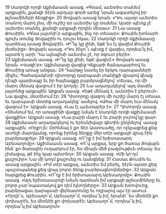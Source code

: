 19 Սադոկի որդի Աքիմաասն ասաց. «Գնամ, աւետիս տանեմ արքային, քանզի Տէրն արդար գործ արեց՝ նրան ազատելով իր թշնամիների ձեռքից»: 20 Յովաբն ասաց նրան. «Դու այսօր աւետիս տանող մարդ չես, մի ուրիշ օր աւետիս կը տանես: Այսօր պէտք չէ աւետիս տանել, քանզի արքայի որդին մեռաւ»: 21 Նա ասաց Քուսիին. «Գնա յայտնի՛ր արքային, ինչ որ տեսար»: Քուսին խոնարհ գլուխ տուեց Յովաբին ու դուրս եկաւ: 22 Սադոկի որդի Աքիմաասը դարձեալ ասաց Յովաբին. «Ի՞նչ կը լինի, եթէ ես էլ վազեմ Քուսիի յետեւից»: Յովաբն ասաց. «Դու ինչո՞ւ պէտք է վազես, որդեա՛կ իմ, այստե՛ղ արի: Դա այնպիսի աւետիս չէ, որ օգուտ բերի»: 23 Աքիմաասն ասաց. «Ի՞նչ կը լինի, եթէ վազեմ:» Յովաբն ասաց նրան. «Վազի՛ր»: Աքիմաասը վազեց Կեքարի ճանապարհով եւ Քուսիից առաջ անցաւ: 24 Դաւիթը նստել էր երկու դարպասների միջեւ: Պահակակէտի դիտորդը դարպասի տանիքի վրայով գնաց դէպի պարիսպը եւ իր հայեացքը բարձրացնելով՝ տեսաւ, որ մի մարդ մենակ վազում է իր կողմը: 25 Նա աղաղակելով՝ այդ մասին յայտնեց արքային: Արքան ասաց. «Եթէ մենակ է, աւետիս է բերում»: Նա գալիս, մօտենում էր: 26 Դիտորդը վազող մի ուրիշ մարդ էլ տեսաւ եւ դարպասի մօտից աղաղակեց՝ ասելով. «Ահա մի մարդ եւս մենակ վազում է»: Արքան ասաց. «Նա էլ աւետաբեր է»: 27 Դիտորդն ասաց. «Տեսնում եմ, որ առաջինի վազքը նման է Սադոկի որդի Աքիմաասի վազքին»: Արքան ասաց. «Նա բարի մարդ է եւ բարի լուրով կը գայ»: 28 Աքիմաասն աղաղակելով ու երեսնիվայր գետին ընկնելով՝ ասաց արքային. «Ողջո՛յն: Օրհնեալ է քո Տէր Աստուածը, որ ոչնչացրեց քեզ ատելի մարդկանց, որոնք իրենց ձեռքը մեր տէր արքայի վրայ էին բարձրացրել»: 29 Արքան ասաց. «Ո՞ղջ է իմ երիտասարդ Աբեսաղոմը»: Աքիմաասն ասաց. «Ո՜վ արքայ, երբ քո ծառայ Յովաբն ինձ՝ քո ծառային ուղարկում էր, ես միայն մեծ բազմութիւն տեսայ: Ես չիմացայ, թէ ինչ կար այնտեղ»: 30 Արքան ասաց. «Մի կո՛ղմ քաշուիր»: Նա մի կողմ քաշուեց ու կանգնեց: 31 Հասաւ Քուսին եւ ասաց արքային. «Իմ տէր արքայ, աւետիս եմ բերել, Տէրն այսօր քեզ պաշտպանեց քեզ վրայ բոլոր ձեռք բարձրացնողներից»: 32 Արքան հարցրեց Քուսիին. «Ո՞ղջ է իմ երիտասարդ Աբեսաղոմը»: Քուսին ասաց. «Այդ երիտասարդի նման դառնան իմ արքայի թշնամիները եւ բոլոր չար նպատակով քո դէմ ելնողները»:
33 Արքան խռովուեց, բարձրացաւ դարպասի վերնատունը եւ ողբալով այս էր ասում. «Որդի՜ս, Աբեսաղո՜մ, Աբեսաղո՜մ, որդեա՜կ իմ, երանի՜ ես մեռնէի քո փոխարէն, ես մեռնէի քո փոխարէն: Աբեսաղո՜մ, որդեա՜կ իմ, որդեա՜կ իմ Աբեսաղոմ»:
